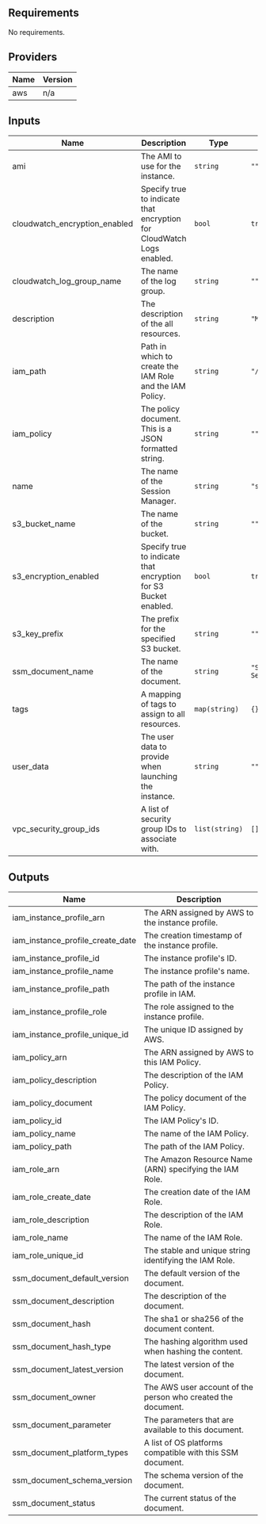 ## Requirements

No requirements.

## Providers

| Name | Version |
|------|---------|
| aws | n/a |

## Inputs

| Name | Description | Type | Default | Required |
|------|-------------|------|---------|:--------:|
| ami | The AMI to use for the instance. | `string` | `""` | no |
| cloudwatch\_encryption\_enabled | Specify true to indicate that encryption for CloudWatch Logs enabled. | `bool` | `true` | no |
| cloudwatch\_log\_group\_name | The name of the log group. | `string` | `""` | no |
| description | The description of the all resources. | `string` | `"Managed by Terraform"` | no |
| iam\_path | Path in which to create the IAM Role and the IAM Policy. | `string` | `"/"` | no |
| iam\_policy | The policy document. This is a JSON formatted string. | `string` | `""` | no |
| name | The name of the Session Manager. | `string` | `"slalom"` | no |
| s3\_bucket\_name | The name of the bucket. | `string` | `""` | no |
| s3\_encryption\_enabled | Specify true to indicate that encryption for S3 Bucket enabled. | `bool` | `true` | no |
| s3\_key\_prefix | The prefix for the specified S3 bucket. | `string` | `""` | no |
| ssm\_document\_name | The name of the document. | `string` | `"SSM-SessionManagerRunShell"` | no |
| tags | A mapping of tags to assign to all resources. | `map(string)` | `{}` | no |
| user\_data | The user data to provide when launching the instance. | `string` | `""` | no |
| vpc\_security\_group\_ids | A list of security group IDs to associate with. | `list(string)` | `[]` | no |

## Outputs

| Name | Description |
|------|-------------|
| iam\_instance\_profile\_arn | The ARN assigned by AWS to the instance profile. |
| iam\_instance\_profile\_create\_date | The creation timestamp of the instance profile. |
| iam\_instance\_profile\_id | The instance profile's ID. |
| iam\_instance\_profile\_name | The instance profile's name. |
| iam\_instance\_profile\_path | The path of the instance profile in IAM. |
| iam\_instance\_profile\_role | The role assigned to the instance profile. |
| iam\_instance\_profile\_unique\_id | The unique ID assigned by AWS. |
| iam\_policy\_arn | The ARN assigned by AWS to this IAM Policy. |
| iam\_policy\_description | The description of the IAM Policy. |
| iam\_policy\_document | The policy document of the IAM Policy. |
| iam\_policy\_id | The IAM Policy's ID. |
| iam\_policy\_name | The name of the IAM Policy. |
| iam\_policy\_path | The path of the IAM Policy. |
| iam\_role\_arn | The Amazon Resource Name (ARN) specifying the IAM Role. |
| iam\_role\_create\_date | The creation date of the IAM Role. |
| iam\_role\_description | The description of the IAM Role. |
| iam\_role\_name | The name of the IAM Role. |
| iam\_role\_unique\_id | The stable and unique string identifying the IAM Role. |
| ssm\_document\_default\_version | The default version of the document. |
| ssm\_document\_description | The description of the document. |
| ssm\_document\_hash | The sha1 or sha256 of the document content. |
| ssm\_document\_hash\_type | The hashing algorithm used when hashing the content. |
| ssm\_document\_latest\_version | The latest version of the document. |
| ssm\_document\_owner | The AWS user account of the person who created the document. |
| ssm\_document\_parameter | The parameters that are available to this document. |
| ssm\_document\_platform\_types | A list of OS platforms compatible with this SSM document. |
| ssm\_document\_schema\_version | The schema version of the document. |
| ssm\_document\_status | The current status of the document. |
